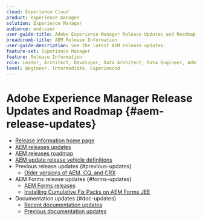 ```yaml
---
cloud: Experience Cloud
product: experience manager
solution: Experience Manager
audience: end-user
user-guide-title: Adobe Experience Manager Release Updates and Roadmap
breadcrumb-title: AEM Release Information
user-guide-description: See the latest AEM release updates.
feature-set: Experience Manager
feature: Release Information
role: Leader, Architect, Developer, Data Architect, Data Engineer, Admin, User
level: Beginner, Intermediate, Experienced
---
```


# Adobe Experience Manager Release Updates and Roadmap {#aem-release-updates}

+ [Release information home page](home.md)
+ [AEM releases updates](aem-releases-updates.md)
+ [AEM releases roadmap](update-releases-roadmap.md)
+ [AEM update release vehicle definitions](update-release-vehicle-definitions.md)
+ Previous release updates {#previous-updates}
  + [Older versions of AEM, CQ, and CRX](aem-previous-versions.md)
+ AEM Forms release updates {#forms-updates}
  + [AEM Forms releases](aem-forms-releases.md)
  + [Installing Cumulative Fix Packs on AEM Forms JEE](install-cfp-aem-forms-jee.md)
+ Documentation updates {#doc-updates}
  + [Recent documentation updates](documentation-updates.md)
  + [Previous documentation updates](previous-documentation-updates.md)
